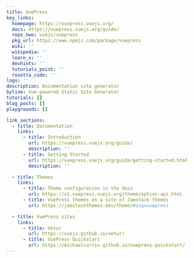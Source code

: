```yaml
---
title: VuePress
key_links:
  homepage: https://vuepress.vuejs.org/
  docs: https://vuepress.vuejs.org/guide/
  repo_nwo: vuejs/vuepress
  pkg_url: https://www.npmjs.com/package/vuepress
  wiki: ''
  wikipedia: ''
  learn_x: ''
  devhints: ''
  tutorials_point: ''
  rosetta_code: ''
logo: ''
description: Documentation site generator
byline: Vue-powered Static Site Generator
tutorials: []
blog_posts: []
playgrounds: []

link_sections:
  - title: Documentation
    links:
      - title: Introduction
        url: https://vuepress.vuejs.org/guide/
        description: ''
      - title: Getting Started
        url: https://vuepress.vuejs.org/guide/getting-started.html
        description: ''

  - title: Themes
    links:
      - title: Theme configuration in the docs
        url: https://v1.vuepress.vuejs.org/theme/option-api.html
      - title: VuePress themes on a site of Jamstack themes
        url: https://jamstackthemes.dev/theme/#ssg=vuepress

  - title: VuePress sites
    links:
      - title: Vetur
        url: https://vuejs.github.io/vetur/
      - title: VuePress Quickstart
        url: https://michaelcurrin.github.io/vuepress-quickstart/
---
```

